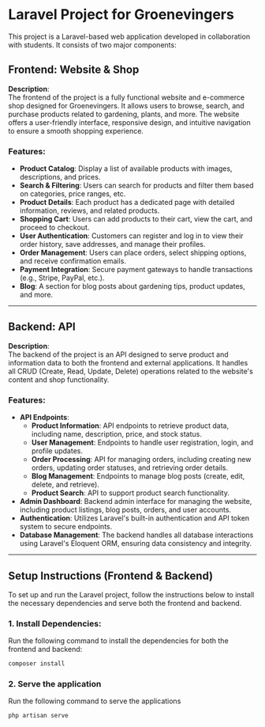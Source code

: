 # Laravel Project for Groenevingers

This project is a Laravel-based web application developed in collaboration with students. It consists of two major components:

## Frontend: Website & Shop

**Description**:  
The frontend of the project is a fully functional website and e-commerce shop designed for Groenevingers. It allows users to browse, search, and purchase products related to gardening, plants, and more. The website offers a user-friendly interface, responsive design, and intuitive navigation to ensure a smooth shopping experience.

### Features:
- **Product Catalog**: Display a list of available products with images, descriptions, and prices.
- **Search & Filtering**: Users can search for products and filter them based on categories, price ranges, etc.
- **Product Details**: Each product has a dedicated page with detailed information, reviews, and related products.
- **Shopping Cart**: Users can add products to their cart, view the cart, and proceed to checkout.
- **User Authentication**: Customers can register and log in to view their order history, save addresses, and manage their profiles.
- **Order Management**: Users can place orders, select shipping options, and receive confirmation emails.
- **Payment Integration**: Secure payment gateways to handle transactions (e.g., Stripe, PayPal, etc.).
- **Blog**: A section for blog posts about gardening tips, product updates, and more.

---

## Backend: API

**Description**:  
The backend of the project is an API designed to serve product and information data to both the frontend and external applications. It handles all CRUD (Create, Read, Update, Delete) operations related to the website's content and shop functionality.

### Features:
- **API Endpoints**:
  - **Product Information**: API endpoints to retrieve product data, including name, description, price, and stock status.
  - **User Management**: Endpoints to handle user registration, login, and profile updates.
  - **Order Processing**: API for managing orders, including creating new orders, updating order statuses, and retrieving order details.
  - **Blog Management**: Endpoints to manage blog posts (create, edit, delete, and retrieve).
  - **Product Search**: API to support product search functionality.
- **Admin Dashboard**: Backend admin interface for managing the website, including product listings, blog posts, orders, and user accounts.
- **Authentication**: Utilizes Laravel's built-in authentication and API token system to secure endpoints.
- **Database Management**: The backend handles all database interactions using Laravel's Eloquent ORM, ensuring data consistency and integrity.

---

## Setup Instructions (Frontend & Backend)

To set up and run the Laravel project, follow the instructions below to install the necessary dependencies and serve both the frontend and backend.

### 1. Install Dependencies:

Run the following command to install the dependencies for both the frontend and backend:

```bash
composer install
```

### 2. Serve the application

Run the following command to serve the applications

```bash
php artisan serve
```
